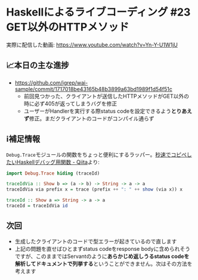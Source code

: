 # Haskellによるライブコーディング #23 GET以外のHTTPメソッド

実際に配信した動画: <https://www.youtube.com/watch?v=Yn-Y-U1W1jU>

## 📈本日の主な進捗

- <https://github.com/igrep/wai-sample/commit/1717018be43165b48b3899a63bd1989f1d54f51c>
    - 前回見つかった、クライアントが送信したHTTPメソッドがGET以外の時に必ず405が返ってしまうバグを修正
    - ユーザーがHandlerを実行する際status codeを設定できるよう**とりあえず**修正。まだクライアントのコードがコンパイル通らず

## ℹ️補足情報

`Debug.Trace`モジュールの関数をちょっと便利にするラッパー。[秒速でコピペしたいHaskellデバッグ用関数 - Qiita](https://qiita.com/igrep/items/8b62b856ff42d1f51619)より:

```haskell
import Debug.Trace hiding (traceId)

traceIdVia :: Show b => (a -> b) -> String -> a -> a
traceIdVia via prefix x = trace (prefix ++ ": " ++ show (via x)) x

traceId :: Show a => String -> a -> a
traceId = traceIdVia id
```

## 次回

- 生成したクライアントのコードで型エラーが起きているので直します
- 上記の問題を直せばひとまずstatus codeをresponse bodyに含められそうですが、このままではServantのように**あらかじめ返しうるstatus codeを解析してドキュメントで列挙する**ということができません。次はその方法を考えます
